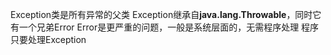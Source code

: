 Exception类是所有异常的父类
Exception继承自**java.lang.Throwable**，同时它有一个兄弟Error
Error是更严重的问题，一般是系统层面的，无需程序处理
程序只要处理Exception